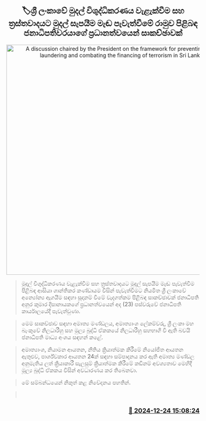 <p align='center'><b><h2 align='center' title='A discussion chaired by the President on the framework for preventing money laundering and combating the financing of terrorism in Sri Lanka'>🏷ශ්‍රී ලංකාවේ මුදල් විශුද්ධිකරණය වැළැක්වීම සහ ත්‍රස්තවාදයට මුදල් සැපයීම මැඬ පැවැත්වීමේ රාමුව පිළිබඳ ජනාධිපතිවරයාගේ ප්‍රධානත්වයෙන් සාකච්ඡාවක්</h2></b></p>
<p align='center'><img src='https://helakuru.sgp1.cdn.digitaloceanspaces.com/esana/images/lib/anura-president-pmd-tt.jpg' width='600' alt='A discussion chaired by the President on the framework for preventing money laundering and combating the financing of terrorism in Sri Lanka'></p>

> මුදල් විශුද්ධිකරණය වැළැක්වීම සහ ත්‍රස්තවාදයට මුදල් සැපයීම මැඬ පැවැත්වීම පිළිබඳ ආසියා ශාන්තිකර කණ්ඩායම විසින් පැවැත්වීමට නියමිත ශ්‍රී ලංකාවේ අන්‍යෝන්‍ය ඇගයීම සඳහා සූදානම් වීමේ වැදගත්කම පිළිබඳ සාකච්ඡාවක් ජනාධිපති අනුර කුමාර දිසානායකගේ ප්‍රධානත්වයෙන් අද (23) පස්වරුවේ ජනාධිපති කාර්යාලයේදී පැවැත්වුණා.

> මෙම සාකච්ඡාව සඳහා අමාත්‍ය මණ්ඩලය, අමාත්‍යාංශ ලේකම්වරු, ශ්‍රී ලංකා මහ බැංකුවේ නිලධාරීහු සහ මුල්‍ය බුද්ධි ඒකකයේ නිලධාරීහු සහභාගි වී ඇති බවයි ජනාධිපති මාධ්‍ය අංශය සඳහන් කළේ.

> අමාත්‍යාංශ, නියාමන ආයතන, නීතිය ක්‍රියාත්මක කිරීමේ නියෝජිත ආයතන ඇතුළුව, පාර්ශ්වකාර ආයතන 24ක් සඳහා සම්පාදනය කර ඇති අමාත්‍ය මණ්ඩල අනුමැතිය ලත් ක්‍රියාකාරී සැලසුම් ක්‍රියාත්මක කිරීමේ කඩිනම් අවශ්‍යතාව මෙහිදී මූල්‍ය බුද්ධි ඒකකය විසින් අවධාරණය කර තිබෙනවා.

> මේ සම්බන්ධයෙන් නිකුත් කළ නිවේදනය පහතින්.

>  



<h3 align='right'><a href='https://www.helakuru.lk/esana/p/106111/'>📅 2024-12-24 15:08:24</a></h3>
